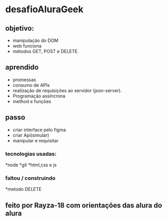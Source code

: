 # desafioAluraGeek

## objetivo:

* manipulação do DOM
* web funciona 
* métodos GET, POST e DELETE.

## aprendido 

* promessas
* consumo de APIs 
* realização de requisições ao servidor (json-server).
* Programação assíncrona
* method e funções
## passo
* criar interface pelo figma
* criar Api(simular)
* manipular e requisitar 

### tecnologias usadas:
*node
*git
*html,css e js
### faltou / construindo

*metodo DELETE

## feito por Rayza-18 com orientações das alura do alura 


